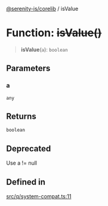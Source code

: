[@serenity-is/corelib](../README.md) / isValue

# Function: ~~isValue()~~

> **isValue**(`a`): `boolean`

## Parameters

### a

`any`

## Returns

`boolean`

## Deprecated

Use a != null

## Defined in

[src/q/system-compat.ts:11](https://github.com/serenity-is/serenity/blob/master/packages/corelib/src/q/system-compat.ts#L11)
